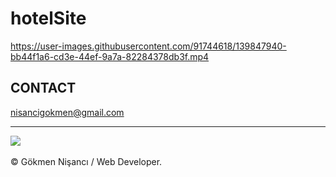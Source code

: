 # hotelSite

https://user-images.githubusercontent.com/91744618/139847940-bb44f1a6-cd3e-44ef-9a7a-82284378db3f.mp4


<h2> CONTACT </h2>
<a href = "http://www.gmail.com" > nisancigokmen@gmail.com</a> <br>
<hr>
<div>
<img src="https://media0.giphy.com/media/3ornkc6KUmmnEIQ7VS/giphy.gif?cid=ecf05e47fuoere4vfl5zf1d2fzmp9kl48mqqnj6ybu1ulk0b&rid=giphy.gif&ct=g">

  
</div><br>
&copy; Gökmen Nişancı / Web Developer.

